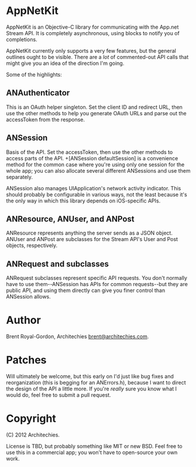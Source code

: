 AppNetKit
=========

AppNetKit is an Objective-C library for communicating with the App.net Stream API. It is completely asynchronous, using blocks to notify you of completions.

AppNetKit currently only supports a very few features, but the general outlines ought to be visible.  There are a *lot* of commented-out API calls that might give you an idea of the direction I'm going.

Some of the highlights:

ANAuthenticator
-------------

This is an OAuth helper singleton. Set the client ID and redirect URL, then use the other methods to help you generate OAuth URLs and parse out the accessToken from the response.

ANSession
--------

Basis of the API. Set the accessToken, then use the other methods to access parts of the API. +[ANSession defaultSession] is a convenience method for the common case where you're using only one session for the whole app; you can also allocate several different ANSessions and use them separately.

ANSession also manages UIApplication's network activity indicator. This should probably be configurable in various ways, not the least because it's the only way in which this library depends on iOS-specific APIs.

ANResource, ANUser, and ANPost
----------------------------

ANResource represents anything the server sends as a JSON object. ANUser and ANPost are subclasses for the Stream API's User and Post objects, respectively.

ANRequest and subclasses
---------------------

ANRequest subclasses represent specific API requests. You don't normally have to use them--ANSession has APIs for common requests--but they are public API, and using them directly can give you finer control than ANSession allows.

Author
======

Brent Royal-Gordon, Architechies <brent@architechies.com>.

Patches
======

Will ultimately be welcome, but this early on I'd just like bug fixes and reorganization (this is begging for an ANErrors.h), because I want to direct the design of the API a little more. If you're *really* sure you know what I would do, feel free to submit a pull request.

Copyright
========

(C) 2012 Architechies.

License is TBD, but probably something like MIT or new BSD. Feel free to use this in a commercial app; you won't have to open-source your own work.